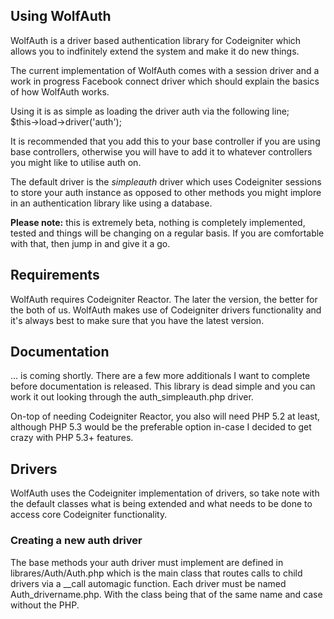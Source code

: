 ## Using WolfAuth

WolfAuth is a driver based authentication library for Codeigniter which allows you to indfinitely extend the system and make it do new things.

The current implementation of WolfAuth comes with a session driver and a work in progress Facebook connect driver which should explain the basics of how WolfAuth works.

Using it is as simple as loading the driver auth via the following line;  
$this->load->driver('auth');

It is recommended that you add this to your base controller if you are using base controllers, otherwise you will have to add it to whatever controllers you might like to utilise auth on.

The default driver is the *simpleauth* driver which uses Codeigniter sessions to store your auth instance as opposed to other methods you might implore in an authentication library like using a database.

**Please note:** this is extremely beta, nothing is completely implemented, tested and things will be changing on a regular basis. If you are comfortable with that, then jump in and give it a go.

## Requirements
WolfAuth requires Codeigniter Reactor. The later the version, the better for the both of us. WolfAuth makes use of Codeigniter drivers functionality and it's always best to make sure that you have the latest version.

## Documentation
... is coming shortly. There are a few more additionals I want to complete before documentation is released. This library is dead simple and you can work it out looking through the auth_simpleauth.php driver.

On-top of needing Codeigniter Reactor, you also will need PHP 5.2 at least, although PHP 5.3 would be the preferable option in-case I decided to get crazy with PHP 5.3+ features.

## Drivers
WolfAuth uses the Codeigniter implementation of drivers, so take note with the default classes what is being extended and what needs to be done to access core Codeigniter functionality.

### Creating a new auth driver
The base methods your auth driver must implement are defined in librares/Auth/Auth.php which is the main class that routes calls to child drivers via a __call automagic function. Each driver must be named Auth_drivername.php. With the class being that of the same name and case without the PHP.